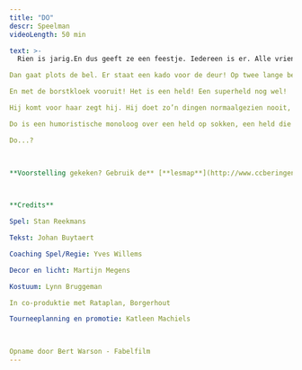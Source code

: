```yaml
---
title: "DO"
descr: Speelman
videoLength: 50 min

text: >-
  Rien is jarig.En dus geeft ze een feestje. Iedereen is er. Alle vriendjes en vriendinnetjes.

Dan gaat plots de bel. Er staat een kado voor de deur! Op twee lange benen!

En met de borstkloek vooruit! Het is een held! Een superheld nog wel!

Hij komt voor haar zegt hij. Hij doet zo’n dingen normaalgezien nooit, maar voor haar maakt hij een uitzondering.  Maar wie is deze held eigenlijk? Kent ze hem niet? Of vergist ze zich?

Do is een humoristische monoloog over een held op sokken, een held die achter zijn masker laat kijken en in zijn hart, een held die pas kan vliegen als Do hem vleugels geeft.

Do...?

‍

**Voorstelling gekeken? Gebruik de** [**lesmap**](http://www.ccberingen.be/mediastorage/FSDocument/237/Lesmap_DO_-_Theater_Speelman.pdf) **voor nog meer plezier**

‍

**Credits**

Spel: Stan Reekmans

Tekst: Johan Buytaert

Coaching Spel/Regie: Yves Willems

Decor en licht: Martijn Megens

Kostuum: Lynn Bruggeman

In co-produktie met Rataplan, Borgerhout

Tourneeplanning en promotie: Katleen Machiels

‍

Opname door Bert Warson - Fabelfilm
---
```

